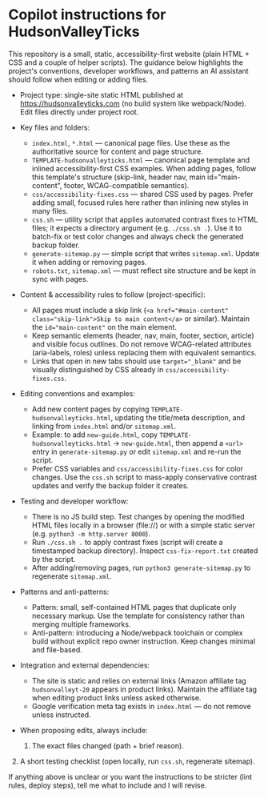 ﻿# Copilot instructions for HudsonValleyTicks

This repository is a small, static, accessibility-first website (plain HTML + CSS and a couple of helper scripts). The guidance below highlights the project's conventions, developer workflows, and patterns an AI assistant should follow when editing or adding files.

- Project type: single-site static HTML published at https://hudsonvalleyticks.com (no build system like webpack/Node). Edit files directly under project root.

- Key files and folders:
  - `index.html`, `*.html` — canonical page files. Use these as the authoritative source for content and page structure.
  - `TEMPLATE-hudsonvalleyticks.html` — canonical page template and inlined accessibility-first CSS examples. When adding pages, follow this template's structure (skip-link, header nav, main id="main-content", footer, WCAG-compatible semantics).
  - `css/accessibility-fixes.css` — shared CSS used by pages. Prefer adding small, focused rules here rather than inlining new styles in many files.
  - `css.sh` — utility script that applies automated contrast fixes to HTML files; it expects a directory argument (e.g. `./css.sh .`). Use it to batch-fix or test color changes and always check the generated backup folder.
  - `generate-sitemap.py` — simple script that writes `sitemap.xml`. Update it when adding or removing pages.
  - `robots.txt`, `sitemap.xml` — must reflect site structure and be kept in sync with pages.

- Content & accessibility rules to follow (project-specific):
  - All pages must include a skip link (`<a href="#main-content" class="skip-link">Skip to main content</a>` or similar). Maintain the `id="main-content"` on the main element.
  - Keep semantic elements (header, nav, main, footer, section, article) and visible focus outlines. Do not remove WCAG-related attributes (aria-labels, roles) unless replacing them with equivalent semantics.
  - Links that open in new tabs should use `target="_blank"` and be visually distinguished by CSS already in `css/accessibility-fixes.css`.

- Editing conventions and examples:
  - Add new content pages by copying `TEMPLATE-hudsonvalleyticks.html`, updating the title/meta description, and linking from `index.html` and/or `sitemap.xml`.
  - Example: to add `new-guide.html`, copy `TEMPLATE-hudsonvalleyticks.html` → `new-guide.html`, then append a `<url>` entry in `generate-sitemap.py` or edit `sitemap.xml` and re-run the script.
  - Prefer CSS variables and `css/accessibility-fixes.css` for color changes. Use the `css.sh` script to mass-apply conservative contrast updates and verify the backup folder it creates.

- Testing and developer workflow:
  - There is no JS build step. Test changes by opening the modified HTML files locally in a browser (file://) or with a simple static server (e.g. `python3 -m http.server 8000`).
  - Run `./css.sh .` to apply contrast fixes (script will create a timestamped backup directory). Inspect `css-fix-report.txt` created by the script.
  - After adding/removing pages, run `python3 generate-sitemap.py` to regenerate `sitemap.xml`.

- Patterns and anti-patterns:
  - Pattern: small, self-contained HTML pages that duplicate only necessary markup. Use the template for consistency rather than merging multiple frameworks.
  - Anti-pattern: introducing a Node/webpack toolchain or complex build without explicit repo owner instruction. Keep changes minimal and file-based.

- Integration and external dependencies:
  - The site is static and relies on external links (Amazon affiliate tag `hudsonvalleyt-20` appears in product links). Maintain the affiliate tag when editing product links unless asked otherwise.
  - Google verification meta tag exists in `index.html` — do not remove unless instructed.

- When proposing edits, always include:
  1. The exact files changed (path + brief reason).
 2. A short testing checklist (open locally, run `css.sh`, regenerate sitemap).

If anything above is unclear or you want the instructions to be stricter (lint rules, deploy steps), tell me what to include and I will revise.
